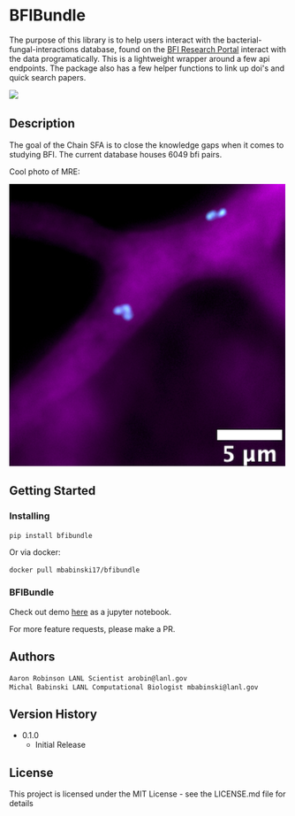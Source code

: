 # BFIBundle

The purpose of this library is to help users interact with the bacterial-fungal-interactions database, found on the [BFI Research Portal](https://sfa-bfi.edgebioinformatics.org/about) interact with the data programatically. This is a lightweight wrapper around a few api endpoints. The package also has a few helper functions to link up doi's and quick search papers.

![](img/database_search.gif)

## Description

The goal of the Chain SFA is to close the knowledge gaps when it comes to studying BFI. The current database houses 6049 bfi pairs.

Cool photo of MRE:

![](img/16s_mre_zoom_in.png)

## Getting Started

### Installing

```pip install bfibundle```


Or via docker:

```docker pull mbabinski17/bfibundle```

### BFIBundle

Check out demo [here](demo/demo.ipynp) as a jupyter notebook.

For more feature requests, please make a PR. 

## Authors

```
Aaron Robinson LANL Scientist arobin@lanl.gov
Michal Babinski LANL Computational Biologist mbabinski@lanl.gov
```


## Version History

* 0.1.0
    * Initial Release

## License

This project is licensed under the MIT License - see the LICENSE.md file for details

